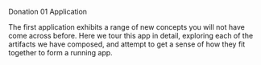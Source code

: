 Donation 01 Application

The first application exhibits a range of new concepts you will not have come across before. Here we tour this app in detail, exploring each of the artifacts we have composed, and attempt to get a sense of how they fit together to form a running app.